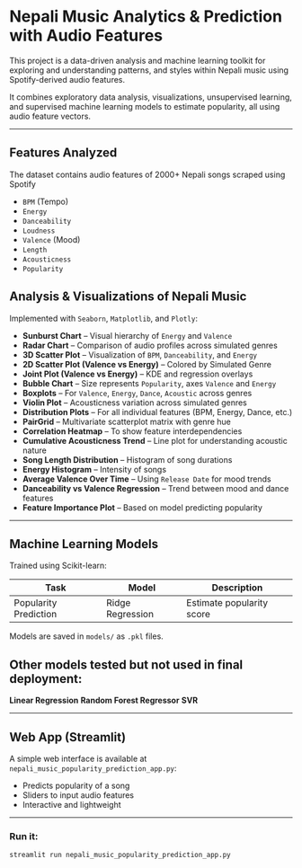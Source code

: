# Nepali Music Analytics & Prediction with Audio Features

This project is a data-driven analysis and machine learning toolkit for exploring and understanding patterns, and styles within Nepali music using Spotify-derived audio features.

It combines exploratory data analysis, visualizations, unsupervised learning, and supervised machine learning models to estimate popularity, all using audio feature vectors.

---

## Features Analyzed

The dataset contains audio features of 2000+ Nepali songs scraped using Spotify

- `BPM` (Tempo)
- `Energy`
- `Danceability`
- `Loudness`
- `Valence` (Mood)
- `Length`
- `Acousticness`
- `Popularity`

## Analysis & Visualizations of Nepali Music

Implemented with `Seaborn`, `Matplotlib`, and `Plotly`:

- **Sunburst Chart** – Visual hierarchy of `Energy` and `Valence`
- **Radar Chart** – Comparison of audio profiles across simulated genres
- **3D Scatter Plot** – Visualization of `BPM`, `Danceability`, and `Energy`
- **2D Scatter Plot (Valence vs Energy)** – Colored by Simulated Genre
- **Joint Plot (Valence vs Energy)** – KDE and regression overlays
- **Bubble Chart** – Size represents `Popularity`, axes `Valence` and `Energy`
- **Boxplots** – For `Valence`, `Energy`, `Dance`, `Acoustic` across genres
- **Violin Plot** – Acousticness variation across simulated genres
- **Distribution Plots** – For all individual features (BPM, Energy, Dance, etc.)
- **PairGrid** – Multivariate scatterplot matrix with genre hue
- **Correlation Heatmap** – To show feature interdependencies
- **Cumulative Acousticness Trend** – Line plot for understanding acoustic nature
- **Song Length Distribution** – Histogram of song durations
- **Energy Histogram** – Intensity of songs
- **Average Valence Over Time** – Using `Release Date` for mood trends
- **Danceability vs Valence Regression** – Trend between mood and dance features
- **Feature Importance Plot** – Based on model predicting popularity

---

## Machine Learning Models

Trained using Scikit-learn:

| Task                  | Model            | Description               |
| --------------------- | ---------------- | ------------------------- |
| Popularity Prediction | Ridge Regression | Estimate popularity score |

Models are saved in `models/` as `.pkl` files.

## Other models tested but not used in final deployment:

**Linear Regression**
**Random Forest Regressor**
**SVR**

---

## Web App (Streamlit)

A simple web interface is available at `nepali_music_popularity_prediction_app.py`:

- Predicts popularity of a song
- Sliders to input audio features
- Interactive and lightweight

---

### Run it:

```bash
streamlit run nepali_music_popularity_prediction_app.py


```
